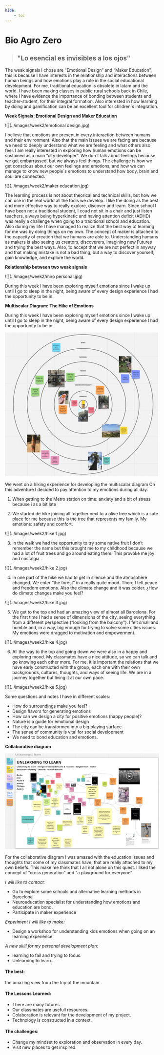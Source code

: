 ```yaml
---
hide:
    - toc
---
```


# Bio Agro Zero

> ## "Lo esencial es invisibles a los ojos"

The weak signals I chose are “Emotional Design” and “Maker Education”, this is because I have interests in the relationship and interactions between human beings and how emotions play a role in the social educational development. For me, traditional education is obsolete in latam and the world. I have been making classes in public rural schools back in Chile, where I have evidence the importance of bonding between students and teacher-student, for their integral formation. Also interested in how learning by doing and gamification can be an excellent tool for children´s integration. 


**Weak Signals: Emotional Design and Maker Education**

![](../images/week2/emotional design.jpg)

I believe that emotions are present in every interaction between humans and their environment. Also that the main issues we are facing are because we need to deeply understand what we are feeling and what others also feel. I am really interested in exploring how human emotions can be sustained as a main “city developer”. We don´t talk about feelings because we get embarrassed, but we always feel things. The challenge is how we get conscious about our own feelings and emotions, and how we can manage to know new people´s emotions to understand how body, brain and soul are connected. 

![](../images/week2/maker education.jpg)

The learning process is not about theorical and technical skills, but how we can use in the real world all the tools we develop. I like the doing as the best and more effective way to really explore, discover and learn. Since school I have been not a traditional student, I coud not sit in a chair and just listen teachers, always being hyperkinetic and having attention deficit (ADHD) was really a challenge when going to a traditional school and education. Also during my life I have managed to realize that the best way of learning for me was by doing things on my own. The concept of maker is attached to the capacity of creation that we humans are able to. Understanding humans as makers is also seeing us creators, discoverers, imagining new Futures and trying the best ways. Also, to accept that we are not perfect in anyway and that making mistake is not a bad thing, but a way to discover yourself, gain knowledge, and explore the world.

**Relationship between two weak signals**

![](../images/week2/miro personal.jpg)

During this week I have been exploring myself emotions since I wake up until I go to sleep in the night, being aware of every design experience I had the opportunity to be in. 


**Multiscalar Diagram: The Hike of Emotions**

During this week I have been exploring myself emotions since I wake up until I go to sleep in the night, being aware of every design experience I had the opportunity to be in. 

![](../images/week2/multiscalaronion.jpg)

We went on a hiking experience for developing the multiscalar diagram On this adventure I decided to pay attention to my emotions during all day.

1.  When getting to the Metro station on time: anxiety and a bit of stress because i as a bit late

2.  We started de hike joining all together next to a olive tree which is a safe place for me because this is the tree that represents my family. My emotions: safety and comfort.

![](../images/week2/hike 1.jpg)

3.  In the walk we had the opportunity to try some native fruit I don’t remember the name but this brought me to my childhood because we had a lot of fruit trees and go around eating them. This provoke me joy and nostalgia. 

![](../images/week2/hike 2.jpg)

4.  In one part of the hike we had to get in silence and the atmosphere changed. We enter “the forest” in a really quite mood. There I felt peace and freedom emotions. Also the climate change and it was colder. ¿How do climate changes make you feel?

![](../images/week2/hike 3.jpg)

5.  We get to the top and had an amazing view of almost all Barcelona. For the first time I had a sense of dimensions of the city, seeing everything from a different perspective (“looking from the balcony”). I felt small and humble and, in a way, big enough for trying to solve some cities issues. My emotions were dragged to motivation and empowerment. 

![](../images/week2/hike 4.jpg)

6.  All the way to the top and going down we were also in a happy and exploring mood. My classmates have a nice attitude, so we can talk and go knowing each other more. For me, it is important the relations that we have early constructed with the group, each one with their own backgrounds, cultures, thoughts, and ways of seeing life. We are in a journey together but living it at our own pace. 

![](../images/week2/hike 5.jpg)

Some questions and notes I have in different scales:

-   How do surroundings make you feel?
-   Design flavors for generating emotions
-   How can we design a city for positive emotions (happy people)?
-   Nature is a guide for emotional design
-   The city can be transformed into a big playing surface.
-   The sense of community is vital for social development
-   We need to bond education and emotions.


**Collaborative diagram**

![](../images/week2/mirogroup.jpg)

For the collaborative diagram I was amazed with the education issues and thoughts that some of my classmates have, that are really attached to my own beliefs. This make me think that I all not alone on this quest.  I liked the concept of “cross generation” and “a playground for everyone”.


*I will like to contact:*
-   Go to explore some schools and alternative learning methods in Barcelona
-   Neuroeducation specialist for understanding how emotions and education are bond.
-   Participate in maker experience

*Experiment I will like to make:*
-   Design a workshop for understanding kids emotions when going on an learning experience. 


*A new skill for my personal development plan:*
-   learning to fail and trying to focus.
-   Unlearning to learn.


#### The best: 
the amazing view from the top of the mountain.

#### The Lessons Learned:
- There are many futures.
- Our classmates are usefull resources. 
- Colaboration is relevant for the development of my project.
- Technology is constructed in a context. 

#### The challenges:
- Change my mindset to exploration and observation in every day.
- Visit new places to get inspired.







